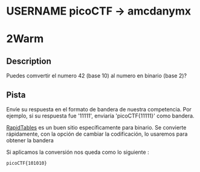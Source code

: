 # USERNAME picoCTF -> amcdanymx

# 2Warm

## Description

Puedes comvertir el numero 42 (base 10) al numero en binario (base 2)?

## Pista
Envíe su respuesta en el formato de bandera de nuestra competencia. Por ejemplo, si su respuesta fue '11111', enviaría 'picoCTF{11111}' como bandera.


[RapidTables](https://www.rapidtables.com/convert/number/hex-to-ascii.html) es un buen sitio específicamente para binario. Se convierte rápidamente, con la opción de cambiar la codificación, lo usaremos para obtener la bandera

Si aplicamos la conversión nos queda como lo siguiente :
```
picoCTF{101010}

```